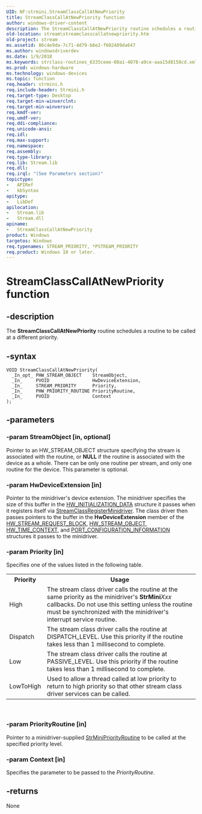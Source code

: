 ```yaml
---
UID: NF:strmini.StreamClassCallAtNewPriority
title: StreamClassCallAtNewPriority function
author: windows-driver-content
description: The StreamClassCallAtNewPriority routine schedules a routine to be called at a different priority.
old-location: stream\streamclasscallatnewpriority.htm
old-project: stream
ms.assetid: 86c4e9da-7c71-4d79-b8e2-f602489da647
ms.author: windowsdriverdev
ms.date: 1/9/2018
ms.keywords: strclass-routines_6335ceee-08a1-4078-a9ce-aaa15d8158cd.xml, StreamClassCallAtNewPriority, strmini/StreamClassCallAtNewPriority, stream.streamclasscallatnewpriority, StreamClassCallAtNewPriority routine [Streaming Media Devices]
ms.prod: windows-hardware
ms.technology: windows-devices
ms.topic: function
req.header: strmini.h
req.include-header: Strmini.h
req.target-type: Desktop
req.target-min-winverclnt: 
req.target-min-winversvr: 
req.kmdf-ver: 
req.umdf-ver: 
req.ddi-compliance: 
req.unicode-ansi: 
req.idl: 
req.max-support: 
req.namespace: 
req.assembly: 
req.type-library: 
req.lib: Stream.lib
req.dll: 
req.irql: "(See Parameters section)"
topictype:
-	APIRef
-	kbSyntax
apitype:
-	LibDef
apilocation:
-	Stream.lib
-	Stream.dll
apiname:
-	StreamClassCallAtNewPriority
product: Windows
targetos: Windows
req.typenames: STREAM_PRIORITY, *PSTREAM_PRIORITY
req.product: Windows 10 or later.
---
```


# StreamClassCallAtNewPriority function


## -description


The <b>StreamClassCallAtNewPriority</b> routine schedules a routine to be called at a different priority.


## -syntax


````
VOID StreamClassCallAtNewPriority(
  _In_opt_ PHW_STREAM_OBJECT    StreamObject,
  _In_     PVOID                HwDeviceExtension,
  _In_     STREAM_PRIORITY      Priority,
  _In_     PHW_PRIORITY_ROUTINE PriorityRoutine,
  _In_     PVOID                Context
);
````


## -parameters




### -param StreamObject [in, optional]

Pointer to an HW_STREAM_OBJECT structure specifying the stream is associated with the routine, or <b>NULL</b> if the routine is associated with the device as a whole. There can be only one routine per stream, and only one routine for the device. This parameter is optional.


### -param HwDeviceExtension [in]

Pointer to the minidriver's device extension. The minidriver specifies the size of this buffer in the <a href="..\strmini\ns-strmini-_hw_initialization_data.md">HW_INITIALIZATION_DATA</a> structure it passes when it registers itself via <a href="https://msdn.microsoft.com/library/windows/hardware/ff568263">StreamClassRegisterMinidriver</a>. The class driver then passes pointers to the buffer in the <b>HwDeviceExtension</b> member of the <a href="..\strmini\ns-strmini-_hw_stream_request_block.md">HW_STREAM_REQUEST_BLOCK</a>, <a href="..\strmini\ns-strmini-_hw_stream_object.md">HW_STREAM_OBJECT</a>, <a href="..\strmini\ns-strmini-_hw_time_context.md">HW_TIME_CONTEXT</a>, and <a href="..\strmini\ns-strmini-_port_configuration_information.md">PORT_CONFIGURATION_INFORMATION</a> structures it passes to the minidriver.


### -param Priority [in]

Specifies one of the values listed in the following table.

<table>
<tr>
<th>Priority</th>
<th>Usage</th>
</tr>
<tr>
<td>
High

</td>
<td>
The stream class driver calls the routine at the same priority as the minidriver's <b>StrMini</b><i>Xxx</i> callbacks. Do not use this setting unless the routine must be synchronized with the minidriver's interrupt service routine.

</td>
</tr>
<tr>
<td>
Dispatch

</td>
<td>
The stream class driver calls the routine at DISPATCH_LEVEL. Use this priority if the routine takes less than 1 millisecond to complete.

</td>
</tr>
<tr>
<td>
Low

</td>
<td>
The stream class driver calls the routine at PASSIVE_LEVEL. Use this priority if the routine takes less than 1 millisecond to complete.

</td>
</tr>
<tr>
<td>
LowToHigh

</td>
<td>
Used to allow a thread called at low priority to return to high priority so that other stream class driver services can be called.

</td>
</tr>
</table>
 


### -param PriorityRoutine [in]

Pointer to a minidriver-supplied <a href="https://msdn.microsoft.com/library/windows/hardware/ff568462">StrMiniPriorityRoutine</a> to be called at the specified priority level.


### -param Context [in]

Specifies the parameter to be passed to the <i>PriorityRoutine</i>.


## -returns



None



